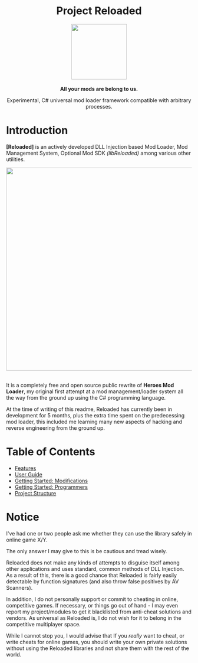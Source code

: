 
<div align="center">
	<h1>Project Reloaded</h1>
	<img src="https://i.imgur.com/BjPn7rU.png" width="150" align="center" />
	<br/> <br/>
	<strong>All your mods are belong to us.</strong>
	<p>Experimental, C# universal mod loader framework compatible with arbitrary processes.</p>
</div>


# Introduction
**[Reloaded]** is an actively developed DLL Injection based Mod Loader, Mod Management System, Optional Mod SDK *(libReloaded)* among various other utilities. 

<div align="center">
	<img src="https://i.imgur.com/aG6rXm9.png" width="550" align="center" />
	<br/><br/>
</div>

It is a completely free and open source public rewrite of **Heroes Mod Loader**, my original first attempt at a mod management/loader system all the way from the ground up using the C# programming language.

At the time of writing of this readme, Reloaded has currently been in development for 5 months, plus the extra time spent on the predecessing mod loader, this included me learning many new aspects of hacking and reverse engineering from the ground up.

# Table of Contents
- [Features](https://github.com/sewer56lol/Reloaded-Mod-Loader/blob/master/Documents/Features.md)
- [User Guide](https://github.com/sewer56lol/Reloaded-Mod-Loader/blob/master/Documents/User%20Guide.md)
- [Getting Started: Modifications](https://github.com/sewer56lol/Reloaded-Mod-Loader/blob/master/Documents/Getting%20Started%20Modifications.md)
- [Getting Started: Programmers](https://github.com/sewer56lol/Reloaded-Mod-Loader/blob/master/Documents/Getting%20Started%20for%20Developers.md)
- [Project Structure](https://github.com/sewer56lol/Reloaded-Mod-Loader/blob/master/Documents/Project%20Structure.md)

# Notice

I've had one or two people ask me whether they can use the library safely in online game X/Y.

The only answer I may give to this is be cautious and tread wisely.

Reloaded does not make any kinds of attempts to disguise itself among other applications and uses standard, common methods of DLL Injection. As a result of this, there is a good chance that Reloaded is fairly easily detectable by function signatures (and also throw false positives by AV Scanners). 

In addition, I do not personally support or commit to cheating in online, competitive games. If necessary, or things go out of hand - I may even report my project/modules to get it blacklisted from anti-cheat solutions and vendors. As universal as Reloaded is, I do not wish for it to belong in the competitive multiplayer space.

While I cannot stop you, I would advise that If you *really* want to cheat, or write cheats for online games, you should write your own private solutions without using the Reloaded libraries and not share them with the rest of the world. 
